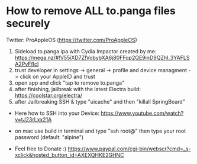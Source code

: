 # How to remove ALL to.panga files securely

Twitter: ProAppleOS (https://twitter.com/ProAppleOS)

1. Sideload to.panga ipa with Cydia Impactor created by me: https://mega.nz/#!V55iXD7Z!VobybXA6j80FFqp2QE9inD9QZhI_3YAFLSA2PvFfIcI
2. trust developer in settings -> general -> profile and device managment -> click on your AppleID and trust
3. open app and click "tap to remove to.panga"
4. after finishing, jailbreak with the latest Electra build: https://coolstar.org/electra/ 
5. after Jailbreaking SSH & type "uicache" and then "killall SpringBoard"
- Here how to SSH into your Device: https://www.youtube.com/watch?v=tJ23rLxx21A
- on mac use build in terminal and type "ssh root@<ip adress>" then type your root password (default: "alpine")

- Feel free to Donate :) https://www.paypal.com/cgi-bin/webscr?cmd=_s-xclick&hosted_button_id=AXEXQHKE2GHNC
